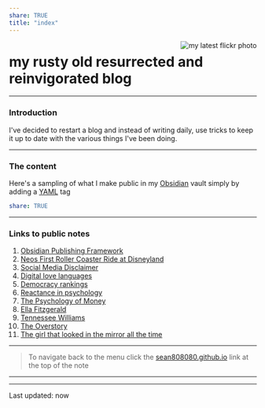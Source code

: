 ```yaml
---
share: TRUE
title: "index"
---
```

<a data-flickr-embed="true" href="https://www.flickr.com/photos/44124483010@N01" title=""><img src="https://live.staticflickr.com/65535/52481776173_7d581d02c5.jpg" align="right"  alt="my latest flickr photo"></a>
# my rusty old resurrected and reinvigorated blog



---
### Introduction
I've decided to restart a blog and instead of writing daily, use tricks to keep it up to date with the various things I've been doing.

---

### The content
Here's a sampling of what I make public in my [Obsidian](https://obsidian.md) vault simply by adding a [YAML](https://www.redhat.com/en/topics/automation/what-is-yaml) tag
```yaml
share: TRUE
```
---
### Links to public notes
1. [Obsidian Publishing Framework](Obsidian%20Publishing%20Framework) 
2. [Neos First Roller Coaster Ride at Disneyland](Neos%20First%20Roller%20Coaster%20Ride%20at%20Disneyland)
3. [Social Media Disclaimer](Social%20Media%20Disclaimer)       
4. [Digital love languages](Digital%20love%20languages)        
5. [Democracy rankings](Democracy%20rankings)            
6. [Reactance in psychology](Reactance%20in%20psychology)       
7. [The Psychology of Money](The%20Psychology%20of%20Money)
8. [Ella Fitzgerald](Ella%20Fitzgerald)               
9. [Tennessee Williams](Tennessee%20Williams)           
10. [The Overstory](The%20Overstory) 
11. [The girl that looked in the mirror all the time](The%20girl%20that%20looked%20in%20the%20mirror%20all%20the%20time)




---
>To navigate back to the menu click the [sean808080.github.io](https://sean808080.github.io/) link at the top of the note
---

---
Last updated: now
